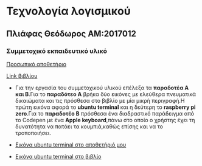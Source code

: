 # Τεχνολογία λογισμικού

## Πλιάφας Θεόδωρος ΑΜ:2017012

### Συμμετοχικό εκπαιδευτικό υλικό

[Προσωπικό αποθετήριο](https://github.com/Thodoros/gr)

[Link βιβλίου](https://thodoros.netlify.com)

* Για την εργασία του συμμετοχικού υλικού επέλεξα τα **παραδοτέα Α και Β**.Για το **παραδότεο Α** βρήκα δύο εικόνες με ελεύθερα πνευματικά δικαιώματα και τις πρόσθεσα στο βιβλίο με μία μικρή περιγραφή.Η πρώτη εικόνα αφορά το **ubuntu terminal** και η δεύτερη το **raspberry pi zero**.Για το **παραδοτέο Β** πρόσθεσα ένα διαδραστικό παράδειγμα από το Codepen με ένα **Apple keyboard**,πάνω στο οποίο ο χρήστης έχει τη δυνατότητα να πατάει τα κουμπιά,καθώς επίσης και να το τροποποιήσει.

* [Εικόνα ubuntu terminal στο αποθετήριό μου](https://github.com/Thodoros/gr/blob/master/_gallery/ubuntu-terminal.md)

* [Εικόνα ubuntu terminal στο βιβλίο](https://thodoros.netlify.com/gallery/ubuntu-terminal/)

 




